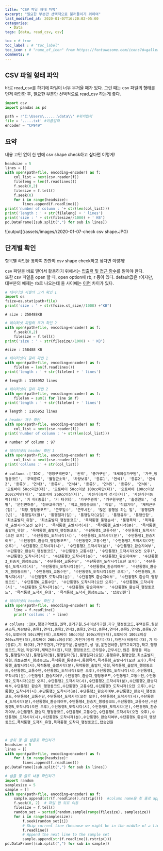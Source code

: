 ```yaml
---
title: "CSV 파일 형태 파악"
excerpt: "필요한 부분만 선택적으로 불러들이기 위하여"
last_modified_at: 2020-01-07T16:20:02-05:00
categories:
  - Data
tags: [data, read_csv, csv]

toc : # true
toc_label : # "toc_label"
toc_icon : # "name_of_icon" from https://fontawesome.com/icons?d=gallery&s=solid&m=free
comments: #
---
```




## CSV 파일 형태 파악

바로 read_csv를 하기에 파일이 너무 무거울 때가 있다. 
그런 때는 csv 파일의 형태를 먼저 확인한 후, 필요한 부분만 선택적으로 read_csv 하는게 좋다.


```python
import csv
import pandas as pd
```


```python
path = r'C:\Users\......\data\\' #위치입력
file = '.....txt' #이름입력
encoder = "CP949"
```



## 요약  
내용 고민 없이 한 번에 csv shape check하고 싶다면 이렇게!

```python
headsize = 5
lines = []
with open(path+file, encoding=encoder) as f:
    col_list = next(csv.reader(f))
    fileleng = len(f.readlines())
    f.seek(0,2)
    filesize = f.tell()
    f.seek(0)
    for i in range(headsize):
        lines.append(f.readline())
print('number of column : '+ str(len(col_list)))
print('length : ' + str(fileleng) + ' lines')
print('size : ' + str(filesize//1000) + ' KB')
pd.DataFrame([sub.split(",") for sub in lines])
```
![output](/assets/images//2020-01-07-check csv shape.JPG)




## 단계별 확인
항목별 확인을 통하여 찬찬히 csv shape check하고 싶다면 이렇게!  

csv 파일을 바로 열어서 활용하기 위해서는 [입출력 및 접근 함수](https://simplesolace.tistory.com/entry/%ED%8C%8C%EC%9D%B4%EC%8D%AC-python-%ED%8C%8C%EC%9D%BC)를 알아야 한다.  
또한 csv 파일을 open 할 때, open option에 rb, r 등이 있다. default값은 r이지만, 대부분의 예제는 rb로 나오는데 둘 사이에는 [이런](https://m.blog.naver.com/PostView.nhn?blogId=tipsware&logNo=221353023593&proxyReferer=https%3A%2F%2Fwww.google.com%2F) 차이가 있다.


```python
# 데이터셋 파일의 크기 확인 1 
import os
fsize=os.stat(path+file)
print('size : ' + str(fsize.st_size//1000) +"KB")
```

    # size : 258488KB



```python
# 데이터셋 파일의 크기 확인 2
with open(path+file, encoding=encoder) as f:
    f.seek(0,2)
    filesize = f.tell()
print('size : ' + str(filesize//1000) + ' KB')
```

    #size : 258488 KB



```python
# 데이터셋의 길이 확인 1
with open(path+file, encoding=encoder) as f:
    filelen = len(f.readlines())
print('length : ' + str(filelen) + ' lines')
```

    # length : 1166952 lines



```python
# 데이터셋의 길이 확인 2
with open(path+file, encoding=encoder) as f:
    filelen = sum(1 for line in f)
print('length : ' + str(filelen) + ' lines')
```

    # length : 1166952 lines



```python
# header 개수 확인
with open(path+file, encoding=encoder) as f:
    col_list = next(csv.reader(f))
print('number of column : '+ str(len(col_list)))
```

    # number of column : 97



```python
# 데이터셋의 header 확인 1
with open(path+file, encoding=encoder) as f:
    col_list = next(csv.reader(f))
print('collums :' + str(col_list))
```

    # collums :['IDX', '행정구역번호', '권역', '총가구원', '5세이상가구원', '가구_행정동코드', '주택종류', '월평균소득', '차량보유', '종류1', '연식1', '종류2', '연식2', '종류3', '연식3', '종류4', '연식4', '종류5', '연식5', '종류6', '연식6', '오토바이 50cc미만(대)', '오토바이 50cc이상 100cc미만(대)', '오토바이 100cc이상 260cc미만(대)', '오토바이 260cc이상(대)', '자전거(동력 전기)(대)', '자전거(비동력)(대)', '기 타(종류)', '기 타(대)', '가구주관계', '가구원구분', '출생연도', '성 별', '운전면허증', '정규교육기관', '학교_행정동코드', '직업', '직업기타', '재택근무(집)', '직장_행정동코드', '근무일수', '근무시간', '많은 통행을 하는 일', '통행일자(년)', '통행일자(월)', '통행일자(일)', '통행일자(요일)', '통행유무', '통행안함', '최초출발지_유형', '최초출발지_행정동코드', '목적통행_통행순서', '통행목적', '목적통행_출발시각(오전 오후)', '목적통행_출발시각(시)', '목적통행_출발시각(분)', '목적통행_출발지_유형', '목적통행_출발지_행정동코드', '수단통행1_교통수단', '수단통행1_도착시각(오전 오후)', '수단통행1_도착시각(시)', '수단통행1_도착시각(분)', '수단통행1_환승지여부', '수단통행1_환승지_행정동코드', '수단통행2_교통수단', '수단통행2_도착시각(오전 오후)', '수단통행2_도착시각(시)', '수단통행2_도착시각(분)', '수단통행2_환승지여부', '수단통행2_환승지_행정동코드', '수단통행3_교통수단', '수단통행3_도착시각(오전 오후)', '수단통행3_도착시각(시)', '수단통행3_도착시각(분)', '수단통행3_환승지여부', '수단통행3_환승지_행정동코드', '수단통행4_교통수단', '수단통행4_도착시각(오전 오후)', '수단통행4_도착시각(시)', '수단통행4_도착시각(분)', '수단통행4_환승지여부', '수단통행4_환승지_행정동코드', '수단통행5_교통수단', '수단통행5_도착시각(오전 오후)', '수단통행5_도착시각(시)', '수단통행5_도착시각(분)', '수단통행5_환승지여부', '수단통행5_환승지_행정동코드', '수단통행6_교통수단', '수단통행6_도착시각(오전 오후)', '수단통행6_도착시각(시)', '수단통행6_도착시각(분)', '수단통행6_환승지여부', '수단통행6_환승지_행정동코드', '목적통행_도착지_유형', '목적통행_도착지_행정동코드', '탑승인원']



```python
# 데이터셋의 header 확인 2
with open(path+file, encoding=encoder) as f:
    line = f.readline()
    print('collums :' + line)
```

    # collums :IDX,행정구역번호,권역,총가구원,5세이상가구원,가구_행정동코드,주택종류,월평균소득,차량보유,종류1,연식1,종류2,연식2,종류3,연식3,종류4,연식4,종류5,연식5,종류6,연식6,오토바이 50cc미만(대),오토바이 50cc이상 100cc미만(대),오토바이 100cc이상 260cc미만(대),오토바이 260cc이상(대),자전거(동력 전기)(대),자전거(비동력)(대),기 타(종류),기 타(대),가구주관계,가구원구분,출생연도,성 별,운전면허증,정규교육기관,학교_행정동코드,직업,직업기타,재택근무(집),직장_행정동코드,근무일수,근무시간,많은 통행을 하는 일,통행일자(년),통행일자(월),통행일자(일),통행일자(요일),통행유무,통행안함,최초출발지_유형,최초출발지_행정동코드,목적통행_통행순서,통행목적,목적통행_출발시각(오전 오후),목적통행_출발시각(시),목적통행_출발시각(분),목적통행_출발지_유형,목적통행_출발지_행정동코드,수단통행1_교통수단,수단통행1_도착시각(오전 오후),수단통행1_도착시각(시),수단통행1_도착시각(분),수단통행1_환승지여부,수단통행1_환승지_행정동코드,수단통행2_교통수단,수단통행2_도착시각(오전 오후),수단통행2_도착시각(시),수단통행2_도착시각(분),수단통행2_환승지여부,수단통행2_환승지_행정동코드,수단통행3_교통수단,수단통행3_도착시각(오전 오후),수단통행3_도착시각(시),수단통행3_도착시각(분),수단통행3_환승지여부,수단통행3_환승지_행정동코드,수단통행4_교통수단,수단통행4_도착시각(오전 오후),수단통행4_도착시각(시),수단통행4_도착시각(분),수단통행4_환승지여부,수단통행4_환승지_행정동코드,수단통행5_교통수단,수단통행5_도착시각(오전 오후),수단통행5_도착시각(시),수단통행5_도착시각(분),수단통행5_환승지여부,수단통행5_환승지_행정동코드,수단통행6_교통수단,수단통행6_도착시각(오전 오후),수단통행6_도착시각(시),수단통행6_도착시각(분),수단통행6_환승지여부,수단통행6_환승지_행정동코드,목적통행_도착지_유형,목적통행_도착지_행정동코드,탑승인원


​    


```python
# 상위 몇 줄 샘플로 확인하기
headsize = 5
lines = []
with open(path+file, encoding=encoder) as f:
    for i in range(headsize):
        lines.append(f.readline()) 
pd.DataFrame([sub.split(",") for sub in lines])
```


```python
# 샘플 몇 줄로 내용 확인하기
import random
samplesize = 5
sample = []
with open(path+file, encoding=encoder) as f:
    sample.append(str(f.readline().rstrip()))  #column name을 첫 줄로 append
    f.seek(0, 2)  # 파일 맨 뒤로 이동
    filesize = f.tell()
    random_set = sorted(random.sample(range(filesize), samplesize))
    for i in range(samplesize):
        f.seek(random_set[i])
        # Skip current line (because we might be in the middle of a line) 
        f.readline()
        # Append the next line to the sample set 
        sample.append(str(f.readline().rstrip()))
pd.DataFrame([sub.split(",") for sub in sample])
```

